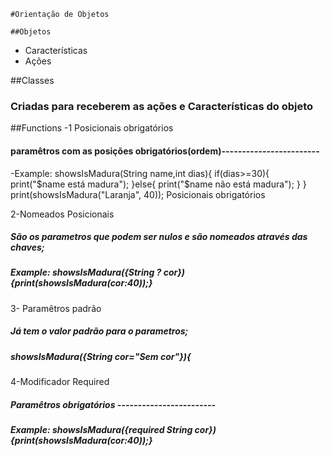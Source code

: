     #Orientação de Objetos

    ##Objetos

- Características
- Ações

##Classes
### Criadas para receberem as ações e Características do objeto 

##Functions
-1 Posicionais obrigatórios 
#### paramêtros com as posições obrigatórios(ordem)------------------------
-Example: 
showsIsMadura(String name,int dias){
  if(dias>=30){
    print("$name está madura");
  }else{
    print("$name não está madura");
  }
}
  print(showsIsMadura("Laranja", 40)); Posicionais obrigatórios

2-Nomeados Posicionais
##### São os parametros que podem ser nulos e são nomeados através das chaves;
##### Example: showsIsMadura({String ? cor})    {print(showsIsMadura(cor:40));}

3- Paramêtros padrão 
##### Já tem o valor padrão para o parametros;
##### showsIsMadura({String cor="Sem cor"}){

4-Modificador Required
##### Paramêtros obrigatórios ------------------------
##### Example: showsIsMadura({required String cor})    {print(showsIsMadura(cor:40));}
